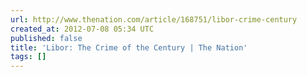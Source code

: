 ```yaml
---
url: http://www.thenation.com/article/168751/libor-crime-century
created_at: 2012-07-08 05:34 UTC
published: false
title: 'Libor: The Crime of the Century | The Nation'
tags: []
---
```



